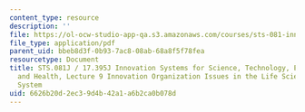 ```yaml
---
content_type: resource
description: ''
file: https://ol-ocw-studio-app-qa.s3.amazonaws.com/courses/sts-081-innovation-systems-for-science-technology-energy-manufacturing-and-health-spring-2017/6626b20d2ec39d4b42a1a6b2ca0b078d_MITSTS_081JS17_lec9.pdf
file_type: application/pdf
parent_uid: bbeb8d3f-0b93-7ac8-08ab-68a8f5f78fea
resourcetype: Document
title: STS.081J / 17.395J Innovation Systems for Science, Technology, Energy, Manufacturing,
  and Health, Lecture 9 Innovation Organization Issues in the Life Science Innovation
  System
uid: 6626b20d-2ec3-9d4b-42a1-a6b2ca0b078d
---
```

